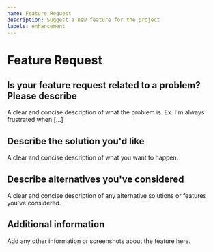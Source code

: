 ```yaml
---
name: Feature Request
description: Suggest a new feature for the project
labels: enhancement
---
```


# Feature Request

## Is your feature request related to a problem? Please describe

A clear and concise description of what the problem is. Ex. I'm always frustrated when [...]

## Describe the solution you'd like

A clear and concise description of what you want to happen.

## Describe alternatives you've considered

A clear and concise description of any alternative solutions or features you've considered.

## Additional information

Add any other information or screenshots about the feature here.
